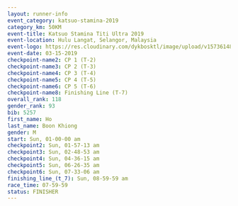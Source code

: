 ```yaml
---
layout: runner-info 
event_category: katsuo-stamina-2019 
category_km: 50KM 
event-title: Katsuo Stamina Titi Ultra 2019 
event-location: Hulu Langat, Selangor, Malaysia 
event-logo: https://res.cloudinary.com/dykbosktl/image/upload/v1573614825/Logo/Logo_p7ft6n.png
event-date: 03-15-2019 
checkpoint-name2: CP 1 (T-2) 
checkpoint-name3: CP 2 (T-3) 
checkpoint-name4: CP 3 (T-4) 
checkpoint-name5: CP 4 (T-5) 
checkpoint-name6: CP 5 (T-6) 
checkpoint-name8: Finishing Line (T-7) 
overall_rank: 118
gender_rank: 93
bib: 5257
first_name: Ho
last_name: Boon Khiong
gender: M
start: Sun, 01-00-00 am
checkpoint2: Sun, 01-57-13 am
checkpoint3: Sun, 02-48-53 am
checkpoint4: Sun, 04-36-15 am
checkpoint5: Sun, 06-26-35 am
checkpoint6: Sun, 07-33-06 am
finishing_line_(t_7): Sun, 08-59-59 am
race_time: 07-59-59
status: FINISHER
---
```

